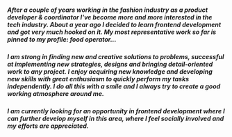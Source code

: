 ##### After a couple of years working in the fashion industry as a product developer & coordinator I've become more and more interested in the tech industry. About a year ago I decided to learn frontend development and got very much hooked on it. My most representative work so far is pinned to my profile: food operator... 

##### I am strong in finding new and creative solutions to problems, successful at implementing new strategies, designs and bringing detail-oriented work to any project. I enjoy acquiring new knowledge and developing new skills with great enthusiasm to quickly perform my tasks independently. I do all this with a smile and I always try to create a good working atmosphere around me.

##### I am currently looking for an opportunity in frontend development where I can further develop myself in this area, where I feel socially involved and my efforts are appreciated.
